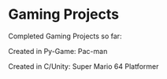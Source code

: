 # Gaming Projects
Completed Gaming Projects so far:

Created in Py-Game:
Pac-man

Created in C/Unity:
Super Mario 64 Platformer
